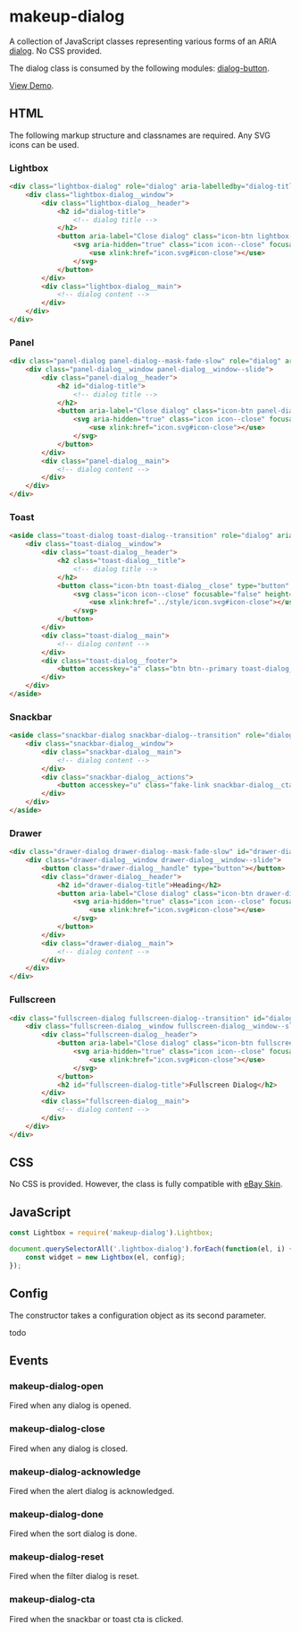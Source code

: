 # makeup-dialog

A collection of JavaScript classes representing various forms of an ARIA [dialog](https://ebay.github.io/mindpatterns/disclosure/dialog/index.html). No CSS provided.

The dialog class is consumed by the following modules: [dialog-button](../makeup-dialog-button).

[View Demo](https://makeup.github.io/makeup-js/makeup-dialog/index.html).

## HTML

The following markup structure and classnames are required. Any SVG icons can be used.

### Lightbox

```html
<div class="lightbox-dialog" role="dialog" aria-labelledby="dialog-title" aria-modal="true">
    <div class="lightbox-dialog__window">
        <div class="lightbox-dialog__header">
            <h2 id="dialog-title">
                <!-- dialog title -->
            </h2>
            <button aria-label="Close dialog" class="icon-btn lightbox-dialog__close" type="button">
                <svg aria-hidden="true" class="icon icon--close" focusable="false" height="16" width="16">
                    <use xlink:href="icon.svg#icon-close"></use>
                </svg>
            </button>
        </div>
        <div class="lightbox-dialog__main">
            <!-- dialog content -->
        </div>
    </div>
</div>
```

### Panel

```html
<div class="panel-dialog panel-dialog--mask-fade-slow" role="dialog" aria-labelledby="dialog-title" aria-modal="true">
    <div class="panel-dialog__window panel-dialog__window--slide">
        <div class="panel-dialog__header">
            <h2 id="dialog-title">
                <!-- dialog title -->
            </h2>
            <button aria-label="Close dialog" class="icon-btn panel-dialog__close" type="button">
                <svg aria-hidden="true" class="icon icon--close" focusable="false" height="16" width="16">
                    <use xlink:href="icon.svg#icon-close"></use>
                </svg>
            </button>
        </div>
        <div class="panel-dialog__main">
            <!-- dialog content -->
        </div>
    </div>
</div>
```

### Toast

```html
<aside class="toast-dialog toast-dialog--transition" role="dialog" aria-label="Notification" aria-live="polite" aria-modal="false">
    <div class="toast-dialog__window">
        <div class="toast-dialog__header">
            <h2 class="toast-dialog__title">
                <!-- dialog title -->
            </h2>
            <button class="icon-btn toast-dialog__close" type="button" aria-label="Close notification dialog">
                <svg class="icon icon--close" focusable="false" height="24" width="24">
                    <use xlink:href="../style/icon.svg#icon-close"></use>
                </svg>
            </button>
        </div>
        <div class="toast-dialog__main">
            <!-- dialog content -->
        </div>
        <div class="toast-dialog__footer">
            <button accesskey="a" class="btn btn--primary toast-dialog__cta">Action</button>
        </div>
    </div>
</aside>
```

### Snackbar

```html
<aside class="snackbar-dialog snackbar-dialog--transition" role="dialog" aria-label="Notification" aria-live="polite" aria-modal="false">
    <div class="snackbar-dialog__window">
        <div class="snackbar-dialog__main">
            <!-- dialog content -->
        </div>
        <div class="snackbar-dialog__actions">
            <button accesskey="u" class="fake-link snackbar-dialog__cta">Action<span class="clipped"> - Access Key: A</span></button>
        </div>
    </div>
</aside>
```

### Drawer

```html
<div class="drawer-dialog drawer-dialog--mask-fade-slow" id="drawer-dialog" role="dialog" aria-labelledby="drawer-dialog-title" aria-modal="true">
    <div class="drawer-dialog__window drawer-dialog__window--slide">
        <button class="drawer-dialog__handle" type="button"></button>
        <div class="drawer-dialog__header">
            <h2 id="drawer-dialog-title">Heading</h2>
            <button aria-label="Close dialog" class="icon-btn drawer-dialog__close" type="button">
                <svg aria-hidden="true" class="icon icon--close" focusable="false" height="16" width="16">
                    <use xlink:href="icon.svg#icon-close"></use>
                </svg>
            </button>
        </div>
        <div class="drawer-dialog__main">
            <!-- dialog content -->
        </div>
    </div>
</div>
```

### Fullscreen

```html
<div class="fullscreen-dialog fullscreen-dialog--transition" id="dialog-fullscreen" role="dialog" aria-labelledby="fullscreen-dialog-title" aria-modal="true">
    <div class="fullscreen-dialog__window fullscreen-dialog__window--slide">
        <div class="fullscreen-dialog__header">
            <button aria-label="Close dialog" class="icon-btn fullscreen-dialog__close" type="button">
                <svg aria-hidden="true" class="icon icon--close" focusable="false" height="16" width="16">
                    <use xlink:href="icon.svg#icon-close"></use>
                </svg>
            </button>
            <h2 id="fullscreen-dialog-title">Fullscreen Dialog</h2>
        </div>
        <div class="fullscreen-dialog__main">
            <!-- dialog content -->
        </div>
    </div>
</div>
```

## CSS

No CSS is provided. However, the class is fully compatible with [eBay Skin](https://ebay.github.io/skin/#dialog).

## JavaScript

```js
const Lightbox = require('makeup-dialog').Lightbox;

document.querySelectorAll('.lightbox-dialog').forEach(function(el, i) {
    const widget = new Lightbox(el, config);
});
```

## Config

The constructor takes a configuration object as its second parameter.

todo

## Events

### makeup-dialog-open

Fired when any dialog is opened.

### makeup-dialog-close

Fired when any dialog is closed.

### makeup-dialog-acknowledge

Fired when the alert dialog is acknowledged.

### makeup-dialog-done

Fired when the sort dialog is done.

### makeup-dialog-reset

Fired when the filter dialog is reset.

### makeup-dialog-cta

Fired when the snackbar or toast cta is clicked.
